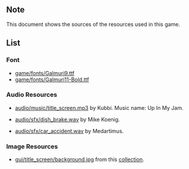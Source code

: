 ## Note
This document shows the sources of the resources used in this game.

## List
### Font
- [game/fonts/Galmuri9.ttf](https://quiple.dev/galmuri)
- [game/fonts/Galmuri11-Bold.ttf](https://quiple.dev/galmuri)

### Audio Resources
- [audio/music/title_screen.mp3](https://soundcloud.com/kubbi/up-in-my-jam-all-of-a-sudden) by Kubbi. Music name: Up In My Jam.

- [audio/sfx/dish_brake.wav](https://soundbible.com/1761-Glass-Breaking.html) by Mike Koenig.

- [audio/sfx/car_accident.wav](https://freesound.org/people/Medartimus/sounds/217542/) by Medartimus.

### Image Resources
- [gui/title_screen/background.jpg](https://lemmasoft.renai.us/forums/download/file.php?id=38913&mode=view) from this [collection](https://lemmasoft.renai.us/forums/viewtopic.php?t=17302).